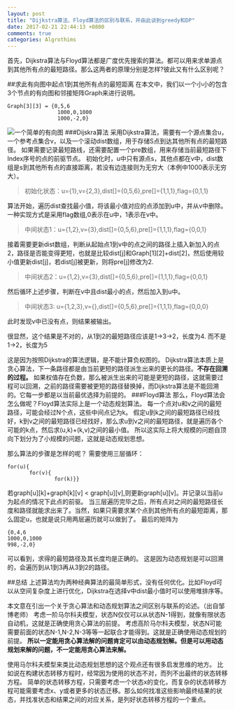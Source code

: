 ```yaml
---
layout: post
title: "Dijkstra算法、Floyd算法的区别与联系，并由此谈到greedy和DP"
date: 2017-02-21 22:44:13 +0800
comments: true
categories: Algrothims
---
```

首先，Dijkstra算法与Floyd算法都是广度优先搜索的算法。都可以用来求单源点到其他所有点的最短路径。那么这两者的原理分别是怎样?彼此又有什么区别呢？

##求此有向图中起点1到其他所有点的最短距离
在本文中，我们以一个小小的包含3个节点的有向图和邻接矩阵Graph来进行说明。
<!--more-->
```
Graph[3][3] = {0,5,6
	            1000,0,1000
	            1000,-2,0}
```
![一个简单的有向图](http://img.blog.csdn.net/20170221223145768?watermark/2/text/aHR0cDovL2Jsb2cuY3Nkbi5uZXQvbGl1eWFubGluZ19jcw==/font/5a6L5L2T/fontsize/400/fill/I0JBQkFCMA==/dissolve/70/gravity/SouthEast)
###Dijskra算法
采用Dijkstra算法，需要有一个源点集合u，一个参考点集合v，以及一个滚动dist数组，用于存储S点到达其他所有点的最短路径。
如果需要记录最短路线，还需要配置一个pre数组，用来存储当前最短路径下Index序号的点的前驱节点。
初始化时，u中只有源点s，其他点都在v中，dist数组是s到其他所有点的直接距离，若没有边连接则为无穷大（本例中1000表示无穷大）。

>初始化状态：u={1},v={2,3},dist[]={0,5,6},pre[]={1,1,1},flag={0,1,1}

算法开始，遍历dist查找最小值，将该最小值对应的点添加到u中，并从v中删除。一种实现方式是采用flag数组,0表示在u中，1表示在v中。
>中间状态1：u={1,2},v={3},dist[]={0,5,6},pre[]={1,1,1},flag={0,0,1}

接着需要更新dist数组，判断从起始点1到v中的点之间的路径上插入新加入的点2，路径是否能变得更短，也就是比较dist[j]和Graph[1][2]+dist[2]，然后使用较小值更新dist[j]，若dist[j]被更新，则将pre[j]修改为2.
>中间状态2：u={1,2},v={3},dist[]={0,5,6},pre[]={1,1,1},flag={0,0,1}

然后循环上述步骤，判断在v中且dist最小的点，然后加入到u中。
>中间状态3: u={1,2,3},v={},dist[]={0,5,6},pre[]={1,1,1},flag={0,0,0}

此时发现v中已没有点，则结果被输出。

很显然，这个结果是不对的，从1到2的最短路径应该是1->3->2，长度为4.  而不是1->2，长度为5

这是因为按照Dijkstra的算法逻辑，是不能计算负权图的。
Dijkstra算法本质上是贪心算法，下一条路径都是由当前更短的路径派生出来的更长的路径。**不存在回溯的过程。**
如果权值存在负数，那么被派生出来的可能是更短的路径，这就需要过程可以回溯，之前的路径需要被更短的路径替换掉，而Dijkstra算法是不能回溯的。它每一步都是以当前最优选择为前提的。
###Floyd算法
那么，Floyd算法会怎么做呢？Floyd算法实际上是一个动态规划算法。
每一个点对u和v之间的最短路径，可能会经过N个点，这些中间点记为k。
假定u到k之间的最短路径已经找好，k到v之间的最短路径已经找好，那么求u到v之间的最短路径，就是遍历各个可能的k点，然后求(u,k)+(k,v)之间的最小值。
所以这实际上将大规模的问题自顶向下划分为了小规模的问题，这就是动态规划思想。

那么算法的步骤是怎样的呢？
需要使用三层循环：

```
for(u){
       for(v){
               for(k)}}
```


若graph[u][k]+graph[k][v] < graph[u][v],则更新graph[u][v]。并记录以当前u为起点的情况下此点的前驱。
当三层遍历完毕之后，所有点对之间的最短路径长度和路径就能求出来了。当然，如果只需要求某个点到其他所有点的最短距离，那么固定u，也就是说只用两层遍历就可以做到了。
最后的矩阵为

```
{0,4,6
1000,0,1000
998,-2,0}
```
可以看到，求得的最短路径及其长度均是正确的。
这是因为动态规划是可以回溯的，会遍历到从1到3再从3到2的路径。

##总结
上述算法均为两种经典算法的最简单形式，没有任何优化。比如Floyd可以从空间复杂度上进行优化，Dijkstra在选择v中dist最小值时可以使用堆排序等。

本文意在引出一个关于贪心算法和动态规划算法之间区别与联系的论述。（出自邹博老师）
考虑一阶马尔科夫模型，状态N仅仅可以从状态N-1得到，就像有限状态自动机，这就是正确使用贪心算法的前提。
考虑高阶马尔科夫模型，状态N可能需要前面的状态N-1,N-2,N-3等等一起联合才能得到。这就是正确使用动态规划的前提。
**所以一定能用贪心算法解的问题肯定可以由动态规划解。但是可以用动态规划来解的问题，不一定能用贪心算法来解。**

使用马尔科夫模型来类比动态规划思想的这个观点还有很多启发思维的地方。
比如说在构建状态转移方程时，经常因为使用的状态不对，而列不出最终的状态转移方程。
简单的状态转移方程，只需要考虑一个状态x的变化，而复杂的状态转移方程可能需要考虑x、y或者更多的状态迁移。那么如何找准这些影响最终结果的状态，并找准状态和结果之间的对应关系，是列好状态转移方程的一个重点。


